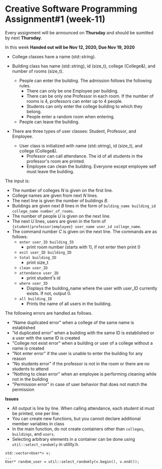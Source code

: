 # Creative Software Programming Assignment#1 (week-11)

Every assignment will be announced on **Thursday** and should be sumitted by next **Thursday**.

In this week **Handed out will be Nov 12, 2020, Due Nov 19, 2020**

- College classes have a name (std::string).
- Building class has name (std::string), id (size_t), college (College&), and number of rooms (size_t).
    - People can enter the building. The admission follows the following rules.
        - There can only be one Employee per building.
        - There can be only one Professor in each room. If the number of rooms is 4, professors can enter up to 4 people.
        - Students can only enter the college building to which they belong.
        - People enter a random room when entering.
    - People can leave the building.
    
- There are three types of user classes: Student, Professor, and Employee.
    - User class is initialized with name (std::string), id (size_t), and college (College&).
        - Professor can call attendance. The id of all students in the professor's room are printed.
        - Employee can clean the building. Everyone except employee self must leave the building.


The input is:

- The number of colleges $N$ is given on the first line.
- College names are given from next $N$ lines.
- The next line is given the number of buildings $B$.
- Buildings are given next $B$ lines in the form of `bulding_name building_id college_name number_of_rooms`.
- The number of people $U$ is given on the next line.
- The next $U$ lines, users are given in the form of `{student|professor|employee} user_name user_id college_name`.
- The command number $C$ is given on the next line. The commands are as follows:
    - `enter user_ID building_ID`
        - print room number (starts with 1), if not enter then print 0
    - `exit user_ID building_ID`
    - `total building_ID`
        - print size_t
    - `clean user_ID`
    - `attendance user_ID`
        - print student's id
    - `where user_ID` 
        - Displays the building_name where the user with user_ID currently exists. If not, output 0.
    - `all building_ID`
        - Prints the name of all users in the building.


The following errors are handled as follows.

- "Name duplicated error" when a college of the same name is established
- "Id duplicated error" when a building with the same ID is established or a user with the same ID is created
- "College not exist error" when a building or user of a college without a name is created
- "Not enter error" if the user is unable to enter the building for any reason
- "No students error" if the professor is not in the room or there are no students to attend
- "Nothing to clean error" when an employee is performing cleaning while not in the building
- "Permission error" in case of user behavior that does not match the permission



**Issues**

- All output is line by line. When calling attendance, each student id must be printed, one per line.
- You can create new functions, but you cannot declare additional member variables in class
- In the main function, do not create containers other than `colleges`, `buildings`, and `users`.
- Selecting arbitrary elements in a container can be done using `util::select_randomly` in utility.h.

```
std::vector<User*> v;
...
User* random_user = util::select_randomly(v.begin(), v.end());
```


```c++

```
